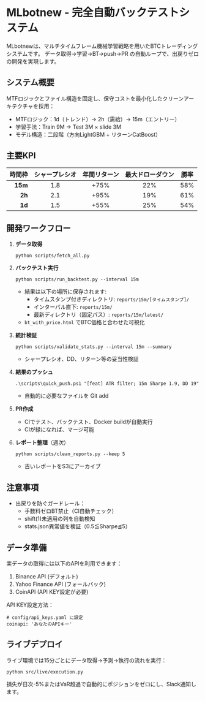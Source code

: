 # MLbotnew - 完全自動バックテストシステム

MLbotnewは、マルチタイムフレーム機械学習戦略を用いたBTCトレーディングシステムです。
データ取得→学習→BT→push→PR の自動ループで、出戻りゼロの開発を実現します。

## システム概要

MTFロジックとファイル構造を固定し、保守コストを最小化したクリーンアーキテクチャを採用：

- MTFロジック：1d（トレンド）→ 2h（需給）→ 15m（エントリー）
- 学習手法：Train 9M → Test 3M × slide 3M
- モデル構造：二段階（方向LightGBM + リターンCatBoost）

## 主要KPI

| 時間枠 | シャープレシオ | 年間リターン | 最大ドローダウン | 勝率 |
|------:|:------------:|:-------------:|:-------------:|:-----:|
| **15m** | 1.8 | +75% | 22% | 58% |
| **2h** | 2.1 | +95% | 19% | 61% |
| **1d** | 1.5 | +55% | 25% | 54% |

## 開発ワークフロー

1. **データ取得**
   ```
   python scripts/fetch_all.py
   ```

2. **バックテスト実行**
   ```
   python scripts/run_backtest.py --interval 15m
   ```
   - 結果は以下の場所に保存されます:
     - タイムスタンプ付きディレクトリ: `reports/15m/[タイムスタンプ]/`
     - インターバル直下: `reports/15m/`
     - 最新ディレクトリ（固定パス）: `reports/15m/latest/`
   - `bt_with_price.html` でBTC価格と合わせた可視化

3. **統計検証**
   ```
   python scripts/validate_stats.py --interval 15m --summary
   ```
   - シャープレシオ、DD、リターン等の妥当性検証

4. **結果のプッシュ**
   ```
   .\scripts\quick_push.ps1 "[feat] ATR filter; 15m Sharpe 1.9, DD 19"
   ```
   - 自動的に必要なファイルを Git add

5. **PR作成**
   - CIでテスト、バックテスト、Docker buildが自動実行
   - CIが緑になれば、マージ可能

6. **レポート整理**（週次）
   ```
   python scripts/clean_reports.py --keep 5
   ```
   - 古いレポートをS3にアーカイブ

## 注意事項

- 出戻りを防ぐガードレール：
  - 手数料ゼロBT禁止（CI自動チェック）
  - shift(1)未適用の列を自動検知
  - stats.json異常値を検証（0.5≦Sharpe≦5）

## データ準備

実データの取得には以下のAPIを利用できます：
1. Binance API (デフォルト)
2. Yahoo Finance API (フォールバック)
3. CoinAPI (API KEY設定が必要)

API KEY設定方法：
```
# config/api_keys.yaml に設定
coinapi: 'あなたのAPIキー'
```

## ライブデプロイ

ライブ環境では15分ごとにデータ取得→予測→執行の流れを実行：
```
python src/live/execution.py
```

損失が日次-5%またはVaR超過で自動的にポジションをゼロにし、Slack通知します。
